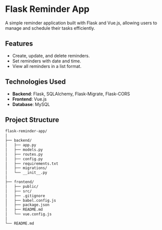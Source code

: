# Flask Reminder App

A simple reminder application built with Flask and Vue.js, allowing users to manage and schedule their tasks efficiently.

## Features

- Create, update, and delete reminders.
- Set reminders with date and time.
- View all reminders in a list format.

## Technologies Used

- **Backend**: Flask, SQLAlchemy, Flask-Migrate, Flask-CORS
- **Frontend**: Vue.js
- **Database**: MySQL

## Project Structure

```bash
flask-reminder-app/
│
├── backend/
│   ├── app.py
│   ├── models.py
│   ├── routes.py
│   ├── config.py
│   ├── requirements.txt
│   ├── migrations/
│   └── __init__.py
│
├── frontend/
│   ├── public/
│   ├── src/
│   ├── .gitignore
│   ├── babel.config.js
│   ├── package.json
│   ├── README.md
│   └── vue.config.js
│
└── README.md
